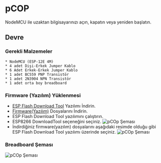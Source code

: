 # pCOP

NodeMCU ile uzaktan bilgisayarınızı açın, kapatın veya yeniden başlatın.

## Devre

  ### Gerekli Malzemeler
    * NodeMCU (ESP-12E 4M)
    * 4 adet Dişi-Erkek Jumper Kablo
    * 6 Adet Erkek-Erkek Jumper Kablo
    * 1 adet BC559 PNP Transistör
    * 1 adet 2N3904 NPN Transistör
    * 1 adet orta boy breadboard

  ### Firmware (Yazılım) Yüklenmesi
  - [ESP Flash Download Tool](https://www.espressif.com/en/support/download/other-tools) Yazılımı İndirin.
  - [Firmware(Yazılım)](https://github.com/muhep06/pcop/tree/master/firmware) Dosyalarını İndirin.
  - ESP Flash Download Tool yazılımını çalıştırın.
  - ESP8266 DownloadTool seçeneğini seçiniz.
  ![pCOp Şeması](https://raw.githubusercontent.com/muhep06/pcop/master/images/adim1.PNG)
  - İndirdiğiniz firmware(yazılım) dosyalarını aşağıdaki resimde olduğu gibi ESP Flash Download Tool yazılımı üzerinde seçiniz.
  ![pCOp Şeması](https://raw.githubusercontent.com/muhep06/pcop/master/images/adim2.PNG)
  
  ### Breadboard Şeması
  ![pCOp Şeması](https://raw.githubusercontent.com/muhep06/pcop/master/images/pcop-turkish_bb.png)